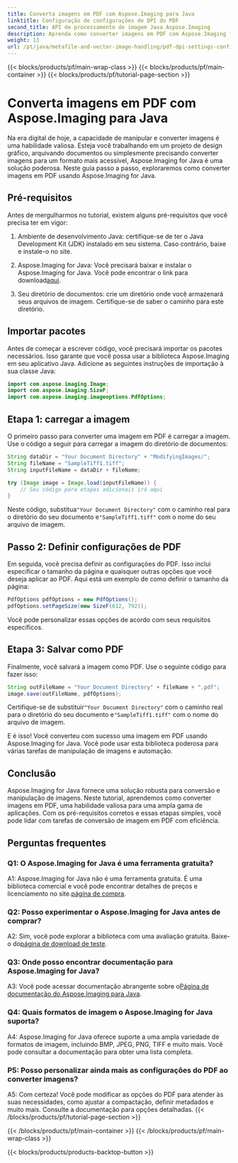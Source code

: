 ```yaml
---
title: Converta imagens em PDF com Aspose.Imaging para Java
linktitle: Configuração de configurações de DPI do PDF
second_title: API de processamento de imagem Java Aspose.Imaging
description: Aprenda como converter imagens em PDF com Aspose.Imaging for Java. Guia passo a passo para manipulação eficiente de imagens.
weight: 13
url: /pt/java/metafile-and-vector-image-handling/pdf-dpi-settings-configuration/
---
```


{{< blocks/products/pf/main-wrap-class >}}
{{< blocks/products/pf/main-container >}}
{{< blocks/products/pf/tutorial-page-section >}}

# Converta imagens em PDF com Aspose.Imaging para Java

Na era digital de hoje, a capacidade de manipular e converter imagens é uma habilidade valiosa. Esteja você trabalhando em um projeto de design gráfico, arquivando documentos ou simplesmente precisando converter imagens para um formato mais acessível, Aspose.Imaging for Java é uma solução poderosa. Neste guia passo a passo, exploraremos como converter imagens em PDF usando Aspose.Imaging for Java.

## Pré-requisitos

Antes de mergulharmos no tutorial, existem alguns pré-requisitos que você precisa ter em vigor:

1. Ambiente de desenvolvimento Java: certifique-se de ter o Java Development Kit (JDK) instalado em seu sistema. Caso contrário, baixe e instale-o no site.

2.  Aspose.Imaging for Java: Você precisará baixar e instalar o Aspose.Imaging for Java. Você pode encontrar o link para download[aqui](https://releases.aspose.com/imaging/java/).

3. Seu diretório de documentos: crie um diretório onde você armazenará seus arquivos de imagem. Certifique-se de saber o caminho para este diretório.

## Importar pacotes

Antes de começar a escrever código, você precisará importar os pacotes necessários. Isso garante que você possa usar a biblioteca Aspose.Imaging em seu aplicativo Java. Adicione as seguintes instruções de importação à sua classe Java:

```java
import com.aspose.imaging.Image;
import com.aspose.imaging.SizeF;
import com.aspose.imaging.imageoptions.PdfOptions;
```

## Etapa 1: carregar a imagem

O primeiro passo para converter uma imagem em PDF é carregar a imagem. Use o código a seguir para carregar a imagem do diretório de documentos:

```java
String dataDir = "Your Document Directory" + "ModifyingImages/";
String fileName = "SampleTiff1.tiff";
String inputFileName = dataDir + fileName;

try (Image image = Image.load(inputFileName)) {
    // Seu código para etapas adicionais irá aqui
}
```

 Neste código, substitua`"Your Document Directory"` com o caminho real para o diretório do seu documento e`"SampleTiff1.tiff"` com o nome do seu arquivo de imagem.

## Passo 2: Definir configurações de PDF

Em seguida, você precisa definir as configurações do PDF. Isso inclui especificar o tamanho da página e quaisquer outras opções que você deseja aplicar ao PDF. Aqui está um exemplo de como definir o tamanho da página:

```java
PdfOptions pdfOptions = new PdfOptions();
pdfOptions.setPageSize(new SizeF(612, 792));
```

Você pode personalizar essas opções de acordo com seus requisitos específicos.

## Etapa 3: Salvar como PDF

Finalmente, você salvará a imagem como PDF. Use o seguinte código para fazer isso:

```java
String outFileName = "Your Document Directory" + fileName + ".pdf";
image.save(outFileName, pdfOptions);
```

 Certifique-se de substituir`"Your Document Directory"` com o caminho real para o diretório do seu documento e`"SampleTiff1.tiff"` com o nome do arquivo de imagem.

E é isso! Você converteu com sucesso uma imagem em PDF usando Aspose.Imaging for Java. Você pode usar esta biblioteca poderosa para várias tarefas de manipulação de imagens e automação.

## Conclusão

Aspose.Imaging for Java fornece uma solução robusta para conversão e manipulação de imagens. Neste tutorial, aprendemos como converter imagens em PDF, uma habilidade valiosa para uma ampla gama de aplicações. Com os pré-requisitos corretos e essas etapas simples, você pode lidar com tarefas de conversão de imagem em PDF com eficiência.

## Perguntas frequentes

### Q1: O Aspose.Imaging for Java é uma ferramenta gratuita?

A1: Aspose.Imaging for Java não é uma ferramenta gratuita. É uma biblioteca comercial e você pode encontrar detalhes de preços e licenciamento no site.[página de compra](https://purchase.aspose.com/buy).

### Q2: Posso experimentar o Aspose.Imaging for Java antes de comprar?

 A2: Sim, você pode explorar a biblioteca com uma avaliação gratuita. Baixe-o do[página de download de teste](https://releases.aspose.com/).

### Q3: Onde posso encontrar documentação para Aspose.Imaging for Java?

 A3: Você pode acessar documentação abrangente sobre o[Página de documentação do Aspose.Imaging para Java](https://reference.aspose.com/imaging/java/).

### Q4: Quais formatos de imagem o Aspose.Imaging for Java suporta?

A4: Aspose.Imaging for Java oferece suporte a uma ampla variedade de formatos de imagem, incluindo BMP, JPEG, PNG, TIFF e muito mais. Você pode consultar a documentação para obter uma lista completa.

### P5: Posso personalizar ainda mais as configurações do PDF ao converter imagens?

A5: Com certeza! Você pode modificar as opções do PDF para atender às suas necessidades, como ajustar a compactação, definir metadados e muito mais. Consulte a documentação para opções detalhadas.
{{< /blocks/products/pf/tutorial-page-section >}}

{{< /blocks/products/pf/main-container >}}
{{< /blocks/products/pf/main-wrap-class >}}

{{< blocks/products/products-backtop-button >}}
